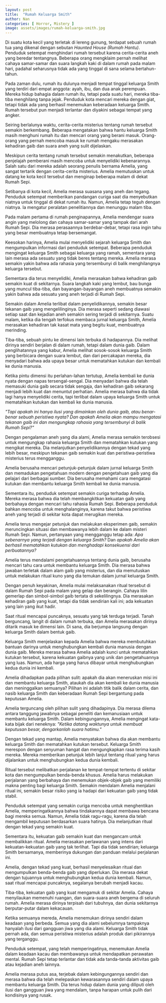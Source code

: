 ```yaml
---
layout: post
title:  "Rumah Keluarga Smith"
author: Nan
categories: [ Horror, Mistery ]
image: assets/images/rumah-keluarga-smith.jpg
---
```

Di suatu kota kecil yang terletak di lereng gunung, terdapat sebuah rumah tua yang dikenal dengan sebutan *Haunted House* <i>(Rumah Hantu)</i>. Penduduk setempat menghindari rumah tersebut karena cerita-cerita aneh yang beredar tentangnya. Beberapa orang mengklaim pernah melihat cahaya samar-samar dan suara langkah kaki di dalam rumah pada malam hari, padahal seharusnya tidak ada yang tinggal di sana selama bertahun-tahun.
<p>
Pada zaman dulu, rumah itu dulunya menjadi tempat tinggal keluarga Smith yang terdiri dari empat anggota: ayah, ibu, dan dua anak perempuan. Mereka hidup bahagia dalam rumah itu, tetapi pada suatu hari, mereka tiba-tiba menghilang tanpa jejak. Penduduk kota mencari mereka dengan giat, tetapi tidak ada yang berhasil menemukan keberadaan keluarga Smith. Rumah tersebut pun menjadi terlantar dan diyakini sebagai tempat yang angker.
</p>
<p>
Seiring berlalunya waktu, cerita-cerita misterius tentang rumah tersebut semakin berkembang. Beberapa mengatakan bahwa hantu keluarga Smith masih menghuni rumah itu dan mencari orang yang berani masuk. Orang-orang yang pernah mencoba masuk ke rumah mengaku merasakan kehadiran gaib dan suara aneh yang sulit dijelaskan.
</p>
<p>
Meskipun cerita tentang rumah tersebut semakin menakutkan, beberapa penjelajah pemberani masih mencoba untuk menyelidiki kebenarannya. Salah satu dari mereka adalah seorang penulis bernama Amelia, yang sangat tertarik dengan cerita-cerita misterius. Amelia memutuskan untuk datang ke kota kecil tersebut dan menginap beberapa malam di dekat Rumah Sepi.
</p>
<p>
Setibanya di kota kecil, Amelia merasa suasana yang aneh dan tegang. Penduduk setempat memberikan pandangan curiga saat dia menyebutkan niatnya untuk tinggal di dekat rumah itu. Namun, Amelia tetap teguh dengan niatnya. Ia mengatur peralatan penelitiannya dan menunggu malam tiba.
</p>
<p>
Pada malam pertama di rumah penginapannya, Amelia mendengar suara angin yang melolong dan cahaya samar-samar yang tampak dari arah Rumah Sepi. Dia merasa perasaannya berdebar-debar, tetapi rasa ingin tahu yang besar membuatnya tetap bersemangat.
</p>
<p>
Keesokan harinya, Amelia mulai menyelidiki sejarah keluarga Smith dan mengumpulkan informasi dari penduduk setempat. Beberapa penduduk mengingat keluarga Smith sebagai keluarga yang ramah, sementara yang lain merasa ada sesuatu yang tidak beres tentang mereka. Amelia merasa semakin yakin bahwa ada rahasia yang tersembunyi di balik menghilangnya keluarga tersebut.
</p>
<p>
Sementara dia terus menyelidiki, Amelia merasakan bahwa kehadiran gaib semakin kuat di sekitarnya. Suara langkah kaki yang lembut, bau bunga yang muncul tiba-tiba, dan bayangan-bayangan aneh membuatnya semakin yakin bahwa ada sesuatu yang aneh terjadi di Rumah Sepi.
</p>
<p>
Semakin dalam Amelia terlibat dalam penyelidikannya, semakin besar tekanan gaib yang mengelilinginya. Dia merasa seperti sedang diawasi setiap saat dan kejadian aneh semakin sering terjadi di sekitarnya. Suatu malam, ketika dia tengah terfokus membaca jurnal keluarga Smith, Amelia merasakan kehadiran tak kasat mata yang begitu kuat, membuatnya merinding.
</p>
<p>
Tiba-tiba, sebuah pintu ke dimensi lain terbuka di hadapannya. Dia melihat dirinya sendiri berjalan di dalam rumah, tetapi dalam dunia gaib. Dalam penglihatannya yang kabur, Amelia melihat sosok-sosok keluarga Smith yang berbicara dengan suara lembut, dan dari percakapan mereka, dia menyadari bahwa ada upaya besar untuk mematahkan kutukan dan kembali ke dunia manusia.
</p>
<p>
Ketika pintu dimensi itu perlahan-lahan tertutup, Amelia kembali ke dunia nyata dengan napas tersengal-sengal. Dia menyadari bahwa dia telah memasuki dunia gaib secara tidak sengaja, dan kehadiran gaib sekarang menjadi lebih kuat dan menuntut perhatian. Amelia merasa bahwa dia tidak lagi hanya menyelidiki cerita, tapi terlibat dalam upaya keluarga Smith untuk mematahkan kutukan dan kembali ke dunia manusia.
</p>
<p>
<i>"Tapi apakah ini hanya ilusi yang dimainkan oleh dunia gaib, atau benar-benar sebuah peristiwa nyata? Dan apakah Amelia akan mampu mengatasi tekanan gaib ini dan mengungkap rahasia yang tersembunyi di balik Rumah Sepi?"</i>
</p>
<p>
Dengan pengalaman aneh yang dia alami, Amelia merasa semakin terobsesi untuk mengungkap rahasia keluarga Smith dan mematahkan kutukan yang mengikat mereka. Dia melanjutkan penyelidikannya dengan tekad yang lebih besar, meskipun tekanan gaib semakin kuat dan peristiwa-peristiwa misterius terus mengganggu.
</p>
<p>
Amelia berusaha mencari petunjuk-petunjuk dalam jurnal keluarga Smith dan memadukan pengetahuan modern dengan pengetahuan gaib yang dia pelajari dari berbagai sumber. Dia berusaha memahami cara mengatasi kutukan dan membantu keluarga Smith kembali ke dunia manusia.
</p>
<p>
Sementara itu, penduduk setempat semakin curiga terhadap Amelia. Mereka merasa bahwa dia telah membangkitkan kekuatan gaib yang berbahaya dengan mencari tahu rahasia Rumah Sepi. Beberapa penduduk bahkan mencoba untuk menghalanginya, karena takut bahwa peristiwa aneh yang terjadi di sekitar kota dapat merugikan mereka.
</p>
<p>
Amelia terus mengejar petunjuk dan melakukan eksperimen gaib, semakin meruncingkan situasi dan membawanya lebih dalam ke dalam misteri Rumah Sepi. Namun, pertanyaan yang mengganggu tetap ada: <i>Apa sebenarnya yang terjadi dengan keluarga Smith?</i> Dan <i>apakah Amelia akan berhasil mematahkan kutukan dan menghadapi konsekuensi dari perbuatannya?</i>
</p>
<p>
Amelia terus mendalami pengetahuannya tentang dunia gaib, berusaha mencari tahu cara untuk membantu keluarga Smith. Dia merasa bahwa jawaban terletak dalam alam gaib yang misterius, dan dia memutuskan untuk melakukan ritual kuno yang dia temukan dalam jurnal keluarga Smith.
</p>
<p>
Dengan penuh keyakinan, Amelia mulai melaksanakan ritual tersebut di dalam Rumah Sepi pada malam yang gelap dan berangin. Cahaya lilin gemerlap dan simbol-simbol gaib tertata di sekelilingnya. Dia merasakan kehadiran gaib yang kuat, tetapi dia tidak sendirian kali ini; ada kekuatan yang lain yang ikut hadir.
</p>
<p>
Saat ritual mencapai puncaknya, sesuatu yang tak terduga terjadi. Tanah berguncang, langit di dalam rumah terbuka, dan Amelia merasakan dirinya ditarik masuk ke dimensi lain. Di sana, dia berjumpa langsung dengan keluarga Smith dalam bentuk gaib.
</p>
<p>
Keluarga Smith menjelaskan kepada Amelia bahwa mereka membutuhkan bantuan darinya untuk menghubungkan kembali dunia manusia dengan dunia gaib. Mereka merasa bahwa Amelia adalah kunci untuk mematahkan kutukan tersebut, karena kekuatan gaibnya yang unik dan pengetahuannya yang luas. Namun, ada harga yang harus dibayar untuk menghubungkan kedua dunia ini kembali.
</p>
<p>
Amelia dihadapkan pada pilihan sulit: apakah dia akan meneruskan misi ini dan membantu keluarga Smith, ataukah dia akan kembali ke dunia manusia dan meninggalkan semuanya? Pilihan ini adalah titik balik dalam cerita, dan nasib keluarga Smith dan keberadaan Rumah Sepi bergantung pada keputusan Amelia.
</p>
<p>
Amelia terguncang oleh pilihan sulit yang dihadapinya. Dia merasa dilema antara tanggung jawabnya sebagai peneliti dan kemanusiaan untuk membantu keluarga Smith. Dalam kebingungannya, Amelia mengingat kata-kata bijak dari neneknya: <i>"Ketika datang waktunya untuk membuat keputusan besar, dengarkanlah suara hatimu."</i>
</p>
<p>
Dengan tekad yang mantap, Amelia menyatakan bahwa dia akan membantu keluarga Smith dan mematahkan kutukan tersebut. Keluarga Smith merespon dengan senyuman hangat dan mengungkapkan rasa terima kasih mereka. Mereka memberikan petunjuk lebih lanjut tentang ritual yang harus dijalankan untuk menghubungkan kedua dunia kembali.
</p>
<p>
Ritual tersebut melibatkan perjalanan ke tempat-tempat tertentu di sekitar kota dan mengumpulkan benda-benda khusus. Amelia harus melakukan perjalanan yang berbahaya dan menemukan objek-objek gaib yang memiliki makna penting bagi keluarga Smith. Semakin mendalam Amelia menjalani ritual ini, semakin besar risiko yang ia hadapi dari kekuatan gaib yang tidak stabil.
</p>
<p>
Penduduk setempat yang semakin curiga mencoba untuk menghentikan Amelia, memperingatkannya bahwa tindakannya dapat membawa bencana bagi mereka semua. Namun, Amelia tidak ragu-ragu, karena dia telah mengambil keputusan berdasarkan suara hatinya. Dia melanjutkan ritual dengan tekad yang semakin kuat.
</p>
<p>
Sementara itu, kekuatan gaib semakin kuat dan mengancam untuk membalikkan ritual. Amelia merasakan perlawanan yang intens dari kekuatan-kekuatan gaib yang tak terlihat. Tapi dia tidak sendirian; keluarga Smith bersamanya, memberinya dukungan dan panduan melalui perjalanan ini.
</p>
<p>
Amelia, dengan tekad yang kuat, berhasil menyelesaikan ritual dan mengumpulkan benda-benda gaib yang diperlukan. Dia merasa dekat dengan tujuannya untuk menghubungkan kedua dunia kembali. Namun, saat ritual mencapai puncaknya, segalanya berubah menjadi kacau.
</p>
<p>
Tiba-tiba, kekuatan gaib yang kuat mengamuk di sekitar Amelia. Cahaya menyilaukan memenuhi ruangan, dan suara-suara aneh bergema di seluruh rumah. Amelia merasa dirinya terpisah dari tubuhnya, dan dunia sekitarnya berputar-putar dalam kekacauan.
</p>
<p>
Ketika semuanya mereda, Amelia menemukan dirinya sendiri dalam keadaan yang berbeda. Semua yang dia alami sebelumnya tampaknya hanyalah ilusi dari gangguan jiwa yang dia alami. Keluarga Smith tidak pernah ada, dan semua peristiwa misterius adalah produk dari pikirannya yang terganggu.
</p>
<p>
Penduduk setempat, yang telah memperingatinya, menemukan Amelia dalam keadaan kacau dan membawanya untuk mendapatkan perawatan mental. Rumah Sepi tetap terlantar dan tidak ada tanda-tanda aktivitas gaib atau kejadian aneh lainnya.
</p>
<p>
Amelia merasa putus asa, terjebak dalam kebingungannya sendiri dan merasa bahwa dia telah melepaskan kewarasannya sendiri dalam upaya membantu keluarga Smith. Dia terus hidup dalam dunia yang diliputi oleh ilusi dan gangguan jiwa yang mendalam, tanpa harapan untuk pulih dari kondisinya yang rusak.
</p>
